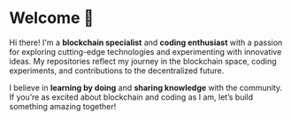 # Welcome 👋

Hi there! I'm a **blockchain specialist** and **coding enthusiast** with a passion for exploring cutting-edge technologies and experimenting with innovative ideas. My repositories reflect my journey in the blockchain space, coding experiments, and contributions to the decentralized future.

I believe in **learning by doing** and **sharing knowledge** with the community. If you’re as excited about blockchain and coding as I am, let’s build something amazing together!
